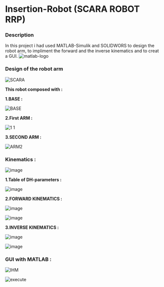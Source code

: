 # Insertion-Robot (SCARA ROBOT RRP)

### Description
In this project i had used MATLAB-Simulik and SOLIDWORS to design the robot arm, to impliment the forward and the inverse kinematics and to creat a GUI.
![matlab-logo](https://user-images.githubusercontent.com/39106620/66839852-ff422500-ef5e-11e9-821a-8df84c1305cb.jpg)

### Design of the robot arm
  ![SCARA](https://user-images.githubusercontent.com/39106620/66840065-5ea03500-ef5f-11e9-9951-862b55b3f1b0.PNG)

**This robot composed with :**

**1.BASE :**

![BASE](https://user-images.githubusercontent.com/39106620/66840306-bfc80880-ef5f-11e9-899c-87e4c52de2e3.PNG)

**2.First ARM :**

![1 1](https://user-images.githubusercontent.com/39106620/66840499-11709300-ef60-11e9-8db5-5406f2a14126.PNG)

**3.SECOND ARM :**

![ARM2](https://user-images.githubusercontent.com/39106620/66840545-2816ea00-ef60-11e9-94fe-5457117ec577.PNG)

### Kinematics :
![image](https://user-images.githubusercontent.com/39106620/66840758-7330fd00-ef60-11e9-8da4-1e9bd6b2fadd.png)

**1.Table of DH-parameters :**

![image](https://user-images.githubusercontent.com/39106620/66840916-b7bc9880-ef60-11e9-82d2-dc73bcf62100.png)

**2.FORWARD KINEMATICS :**

![image](https://user-images.githubusercontent.com/39106620/66841074-079b5f80-ef61-11e9-9285-93b339371ec0.png)

![image](https://user-images.githubusercontent.com/39106620/66841143-239f0100-ef61-11e9-8f0d-18b3af04c285.png)

**3.INVERSE KINEMATICS :**

![image](https://user-images.githubusercontent.com/39106620/66841810-22220880-ef62-11e9-8c88-0f002cc67747.png)

![image](https://user-images.githubusercontent.com/39106620/66841761-13d3ec80-ef62-11e9-847e-3478b3cedf71.png)

### GUI with MATLAB :

![IHM](https://user-images.githubusercontent.com/39106620/66841953-5990b500-ef62-11e9-959e-4ac9a2f069a6.PNG)

![execute](https://user-images.githubusercontent.com/39106620/66841961-5c8ba580-ef62-11e9-8345-0d222bba61a3.PNG)
